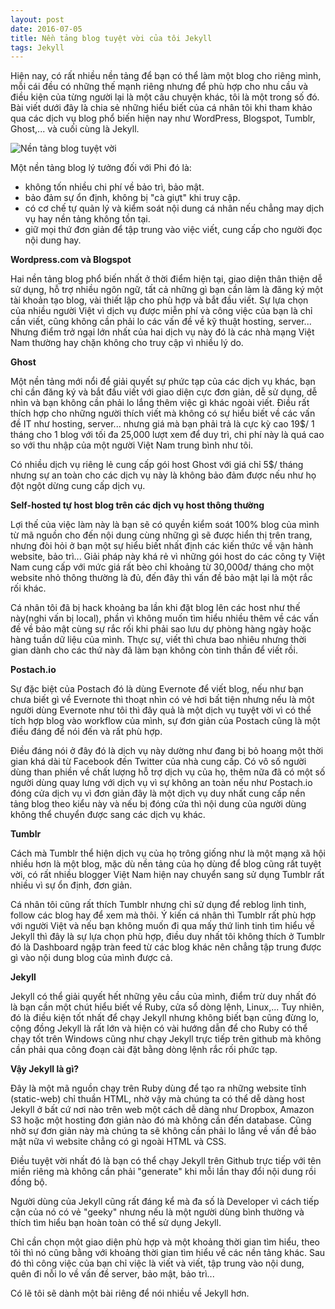```yaml
---
layout: post
date: 2016-07-05
title: Nền tảng blog tuyệt vời của tôi Jekyll
tags: Jekyll
---
```

Hiện nay, có rất nhiều nền tảng để bạn có thể làm một blog cho riêng mình, mỗi cái đều có những thế mạnh riêng nhưng để phù hợp cho nhu cầu và điều kiện của từng người lại là một câu chuyện khác, tôi là một trong số đó. Bài viết dưới đây là chia sẻ những hiểu biết của cá nhân tôi khi tham khảo qua các dịch vụ blog phổ biến hiện nay như WordPress, Blogspot, Tumblr, Ghost,... và cuối cùng là Jekyll.

![Nền tảng blog tuyệt vời](https://cloud.githubusercontent.com/assets/19565657/16590826/579bd342-4303-11e6-9973-7b3c8606f855.jpg)

Một nền tảng blog lý tưởng đối với Phi đó là:

 * không tốn nhiều chi phí về bảo trì, bảo mật.
 * bảo đảm sự ổn định, không bị "cà giựt" khi truy cập.
 * có cơ chế tự quản lý và kiểm soát nội dung cá nhân nếu chẳng may dịch vụ hay nền tảng không tồn tại.
 * giữ mọi thứ đơn giản để tập trung vào việc viết, cung cấp cho người đọc nội dung hay.

**Wordpress.com và Blogspot**

Hai nền tảng blog phổ biến nhất ở thời điểm hiện tại, giao diện thân thiện dễ sử dụng, hỗ trợ nhiều ngôn ngữ, tất cả những gì bạn cần làm là đăng ký một tài khoản tạo blog, vài thiết lập cho phù hợp và bắt đầu viết. Sự lựa chọn của nhiều người Việt vì dịch vụ được miễn phí và công việc của bạn là chỉ cần viết, cũng không cần phải lo các vấn đề về kỹ thuật hosting, server... Nhưng điểm trở ngại lớn nhất của hai dịch vụ này đó là các nhà mạng Việt Nam thường hay chặn không cho truy cập vì nhiều lý do.

**Ghost**

Một nền tảng mới nổi để giải quyết sự phức tạp của các dịch vụ khác, bạn chỉ cần đăng ký và bắt đầu viết với giao diện cực đơn giản, dễ sử dụng, dễ nhìn và bạn không cần phải lo lắng thêm việc gì khác ngoài viết. Điều rất thích hợp cho những người thích viết mà không có sự hiểu biết về các vấn đề IT như hosting, server... nhưng giá mà bạn phải trả là cực kỳ cao 19$/ 1 tháng cho 1 blog với tối đa 25,000 lượt xem để duy trì, chi phí này là quá cao so với thu nhập của một người Việt Nam trung bình như tôi.

Có nhiều dịch vụ riêng lẻ cung cấp gói host Ghost với giá chỉ 5$/ tháng nhưng sự an toàn cho các dịch vụ này là không bảo đảm được nếu như họ đột ngột dừng cung cấp dịch vụ.

**Self-hosted tự host blog trên các dịch vụ host thông thường**

Lợi thế của việc làm này là bạn sẽ có quyền kiểm soát 100% blog của mình từ mã nguồn cho đến nội dung cùng những gì sẽ được hiển thị trên trang, nhưng đòi hỏi ở bạn một sự hiểu biết nhất định các kiến thức về vận hành website, bảo trì... Giải pháp này khá rẻ vì những gói host do các công ty Việt Nam cung cấp với mức giá rất bèo chỉ khoảng từ 30,000đ/ tháng cho một website nhỏ thông thường là đủ, đến đây thì vấn đề bảo mật lại là một rắc rối khác.

Cá nhân tôi đã bị hack khoảng ba lần khi đặt blog lên các host như thế này(nghi vấn bị local), phần vì không muốn tìm hiểu nhiều thêm về các vấn đề về bảo mật cùng sự rắc rối khi phải sao lưu dự phòng hàng ngày hoặc hàng tuần dữ liệu của mình. Thực sự, viết thì chưa bao nhiêu nhưng thời gian dành cho các thứ này đã làm bạn không còn tinh thần để viết rồi.

**Postach.io**

Sự đặc biệt của Postach đó là dùng Evernote để viết blog, nếu như bạn chưa biết gì về Evernote thì thoạt nhìn có vẻ hơi bất tiện nhưng nếu là một người dùng Evernote như tôi thì đây quả là một dịch vụ tuyệt vời vì có thể tích hợp blog vào workflow của mình, sự đơn giản của Postach cũng là một điều đáng để nói đến và rất phù hợp.

Điều đáng nói ở đây đó là dịch vụ này dường như đang bị bỏ hoang một thời gian khá dài từ Facebook đến Twitter của nhà cung cấp. Có vô số người dùng than phiền về chất lượng hỗ trợ dịch vụ của họ, thêm nữa đã có một số người dùng quay lưng với dịch vụ vì sự không an toàn nếu như Postach.io đóng cửa dịch vụ vì đơn giản đây là một dịch vụ duy nhất cung cấp nền tảng blog theo kiểu này và nếu bị đóng cửa thì nội dung của người dùng không thể chuyển được sang các dịch vụ khác.

**Tumblr**

Cách mà Tumblr thể hiện dịch vụ của họ trông giống như là một mạng xã hội nhiều hơn là một blog, mặc dù nền tảng của họ dùng để blog cũng rất tuyệt vời, có rất nhiều blogger Việt Nam hiện nay chuyển sang sử dụng Tumblr rất nhiều vì sự ổn định, đơn giản.

Cá nhân tôi cũng rất thích Tumblr nhưng chỉ sử dụng để reblog linh tinh, follow các blog hay để xem mà thôi. Ý kiến cá nhân thì Tumblr rất phù hợp với người Việt và nếu bạn không muốn đi qua mấy thứ linh tinh tìm hiểu về Jekyll thì đây là sự lựa chọn phù hợp, điều duy nhất tôi không thích ở Tumblr đó là Dashboard ngập tràn feed từ các blog khác nên chẳng tập trung được gì vào nội dung blog của mình được cả.

**Jekyll**

Jekyll có thể giải quyết hết những yêu cầu của mình, điểm trừ duy nhất đó là bạn cần một chút hiểu biết về Ruby, cửa sổ dòng lệnh, Linux,... Tuy nhiên, đó là điều kiện tốt nhất để chạy Jekyll nhưng không biết bạn cũng đừng lo, cộng đồng Jekyll là rất lớn và hiện có vài hướng dẫn để cho Ruby có thể chạy tốt trên Windows cũng như chạy Jekyll trực tiếp trên github mà không cần phải qua công đoạn cài đặt bằng dòng lệnh rắc rối phức tạp.

**Vậy Jekyll là gì?**

Đây là một mã nguồn chạy trên Ruby dùng để tạo ra những website tĩnh (static-web) chỉ thuần HTML, nhờ vậy mà chúng ta có thể dễ dàng host Jekyll ở bất cứ nơi nào trên web một cách dễ dàng như Dropbox, Amazon S3 hoặc một hosting đơn giản nào đó mà không cần đến database. Cũng nhờ sự đơn giản này mà chúng ta sẽ không cần phải lo lắng về vấn đề bảo mật nữa vì website chẳng có gì ngoài HTML và CSS.

Điều tuyệt vời nhất đó là bạn có thể chạy Jekyll trên Github trực tiếp với tên miền riêng mà không cần phải "generate" khi mỗi lần thay đổi nội dung rồi đồng bộ.

Người dùng của Jekyll cũng rất đáng kể mà đa số là Developer vì cách tiếp cận của nó có vẻ "geeky" nhưng nếu là một người dùng bình thường và thích tìm hiểu bạn hoàn toàn có thể sử dụng Jekyll.

Chỉ cần chọn một giao diện phù hợp và một khoảng thời gian tìm hiểu, theo tôi thì nó cũng bằng với khoảng thời gian tìm hiểu về các nền tảng khác. Sau đó thì công việc của bạn chỉ việc là viết và viết, tập trung vào nội dung, quên đi nỗi lo về vấn đề server, bảo mật, bảo trì...

Có lẽ tôi sẽ dành một bài riêng để nói nhiều về Jekyll hơn.
